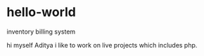# hello-world
inventory billing system 

hi myself Aditya i like to work on live projects which includes php.
